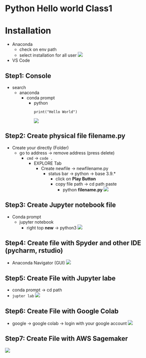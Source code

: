 # Python Hello world Class1

# Installation

- Anaconda
  - check on env path
  - select installation for all user
    <image src="./anaconda_setup.png">
- VS Code

## Step1: Console

- search
  - anaconda
    - conda prompt
      - python
        ```
        print("Hello World")
        ```
          <image src="./terminal.png">

## Step2: Create physical file filename.py

- Create your directly (Folder)
  - go to address -> remove address (press delete)
    - `cmd` -> `code .`
      - EXPLORE Tab
        - Create newfile -> newfilename.py
          - status bar -> python -> base 3.9.\*
            - click on **Play Button**
            - copy file path -> cd path paste
              - python **filename.py**
                <image src="./vs_code.png">

## Step3: Create Jupyter notebook file

- Conda prompt
  - jupyter notebook
    - right top **new** -> python3
      <image src="./jupyter.png">

## Step4: Create file with Spyder and other IDE (pycharm, rstudio)

- Anaconda Navigator (GUI)
  <image src="./spyder.png">

## Step5: Create File with Jupyter labe

- conda prompt -> cd path
- `jupter lab`
  <image src="./jupyter_lab.png">

## Step6: Create File with Google Colab

- google -> google colab -> login with your google account
  <image src="./google_colab.png">

## Step7: Create File with AWS Sagemaker

<img src="https://d2908q01vomqb2.cloudfront.net/da4b9237bacccdf19c0760cab7aec4a8359010b0/2021/11/23/04_smstudiolab_jupyter2.png">

